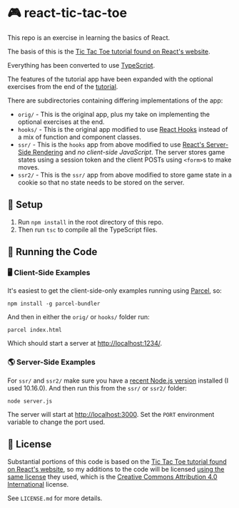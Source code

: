 🎮 react-tic-tac-toe
====================

This repo is an exercise in learning the basics of React.

The basis of this is the [Tic Tac Toe tutorial found on React's website](https://reactjs.org/tutorial/tutorial.html).

Everything has been converted to use [TypeScript](https://www.typescriptlang.org).

The features of the tutorial app have been expanded with the optional exercises from the end of the [tutorial](https://reactjs.org/tutorial/tutorial.html#wrapping-up).

There are subdirectories containing differing implementations of the app:

- `orig/` - This is the original app, plus my take on implementing the optional exercises at the end.
- `hooks/` - This is the original app modified to use [React Hooks](https://reactjs.org/docs/hooks-intro.html) instead
   of a mix of function and component classes.
- `ssr/`  - This is the `hooks` app from above modified to use
   [React's Server-Side Rendering](https://reactjs.org/docs/react-dom-server.html) and _no client-side JavaScript_.
   The server stores game states using a session token and the client POSTs using `<form>`s to make moves.
- `ssr2/` - This is the `ssr/` app from above modified to store game state in a cookie so that no state needs to be
   stored on the server.

📐 Setup
--------

1. Run `npm install` in the root directory of this repo.
2. Then run `tsc` to compile all the TypeScript files.

🚀 Running the Code
-------------------

### 🖥 Client-Side Examples

It's easiest to get the client-side-only examples running using [Parcel](https://parceljs.org/), so:

```
npm install -g parcel-bundler
```

And then in either the `orig/` or `hooks/` folder run:

```
parcel index.html
```

Which should start a server at [http://localhost:1234/](http://localhost:1234/).

### 🌎 Server-Side Examples

For `ssr/` and `ssr2/` make sure you have a [recent Node.js version](https://nodejs.org) installed (I used 10.16.0).
And then run this from the `ssr/` or `ssr2/` folder:

```
node server.js
```

The server will start at [http://localhost:3000](http://localhost:3000). Set the `PORT` environment variable to change the port used.

📄 License
----------

Substantial portions of this code is based on the [Tic Tac Toe tutorial found on React's website](https://reactjs.org/tutorial/tutorial.html),
so my additions to the code will be licensed [using the same license](https://github.com/reactjs/reactjs.org/blob/master/LICENSE-DOCS.md)
they used, which is the [Creative Commons Attribution 4.0 International](https://creativecommons.org/licenses/by/4.0/)
license.

See `LICENSE.md` for more details.